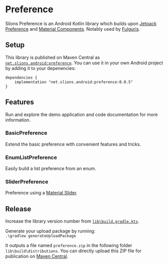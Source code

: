 # Preference

Slions Preference is an Android Kotlin library which builds upon [Jetpack Preference](https://developer.android.com/jetpack/androidx/releases/preference) and [Material Components](https://github.com/material-components/material-components-android). Notably used by [Fulguris](http://fulguris.slions.net).

## Setup

This library is published on Maven Central as [`net.slions.android:preference`](https://central.sonatype.com/artifact/net.slions.android/preference). You can use it in your own Android project by adding it to your depenencies:

```
dependencies {
    implementation "net.slions.android:preference:0.0.5"
}
```

## Features

Run and explore the demo application and code documentation for more information.

### BasicPreference

Extend the basic preference with convenient features and tricks.

### EnumListPreference

Easily build a list preference from an enum.

### SliderPreference

Preference using a [Material Slider](https://m2.material.io/components/sliders#usage).

## Release 

Increase the library version number from [`lib\build.gradle.kts`](lib\build.grdle.kts).

Generate your upload package by running:<br> 
`.\gradlew generateUploadPackage`

It outputs a file named `preference.zip` in the following folder `lib\build\distributions`. You can directly upload this ZIP file for publication on [Maven Central](https://central.sonatype.com/publishing).
